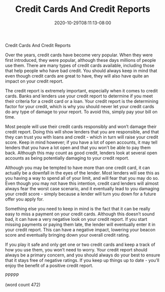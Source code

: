 ﻿---
title: "Credit Cards And Credit Reports"
date: 2020-10-29T08:11:13-08:00
description: "Credit Cards Tips for Web Success"
featured_image: "/images/Credit Cards.jpg"
tags: ["Credit Cards"]
---

Credit Cards And Credit Reports

Over the years, credit cards have become very popular.  When they were first introduced, they were popular, although these days millions of people use them.  There are many types of credit cards available, including those that help people who have bad credit.  You should always keep in mind that even though credit cards are great to have, they will also have quite an impact on your credit report.

The credit report is extremely important, especially when it comes to credit cards.  Banks and lenders use your credit report to determine if you meet their criteria for a credit card or a loan.  Your credit report is the determining factor for your credit, which is why you should never let your credit cards do any type of damage to your report.  To avoid this, simply pay your bill on time.

Most people will use their credit cards responsibly and won’t damage their credit report.  Doing this will show lenders that you are responsible, and that they can trust you with loans and credit - which in turn will raise your credit score.  Keep in mind however; if you have a lot of open accounts, it may tell lenders that you have a lot open and that you won’t be able to pay them back.  Although this may count as good credit, lenders look at several open accounts as being potentially damaging to your credit report.

Although you may be tempted to have more than one credit card, it can actually be a downfall in the eyes of the lender.  Most lenders will see this as you having a way to spend all of your limit, and will fear that you may do so.  Even though you may not have this intention, credit card lenders will almost always fear the worst case scenario, and it eventually lead to you damaging your credit score - simply because a lender will turn you down for a future offer you apply for.

Something else you need to keep in mind is the fact that it can be really easy to miss a payment on your credit cards.  Although this doesn’t sound bad, it can have a very negative look on your credit report.  If you start missing payments or paying them late, the lender will eventually enter it in your credit report.  This can have a negative impact, lowering your beacon score and eventually bringing down your overall credit rating.

If you play it safe and only get one or two credit cards and keep a track of how you use them, you won’t need to worry.  Your credit report should always be a primary concern, and you should always do your best to ensure that it stays free of negative ratings.  If you keep up things up to date - you’ll enjoy the benefit of a positive credit report.

PPPPP

(word count 472)
